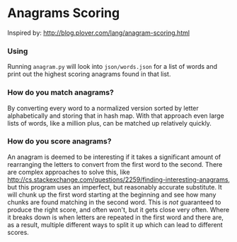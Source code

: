 # Anagrams Scoring
Inspired by: http://blog.plover.com/lang/anagram-scoring.html

### Using
Running `anagram.py` will look into `json/words.json` for a list of words and print out the highest scoring anagrams found in that list.

### How do you match anagrams?
By converting every word to a normalized version sorted by letter alphabetically and storing that in hash map. With that approach even large lists of words, like a million plus, can be matched up relatively quickly.

### How do you score anagrams?
An anagram is deemed to be interesting if it takes a significant amount of rearranging the letters to convert from the first word to the second. There are complex approaches to solve this, like http://cs.stackexchange.com/questions/2259/finding-interesting-anagrams, but this program uses an imperfect, but reasonably accurate substitute. It will chunk up the first word starting at the beginning and see how many chunks are found matching in the second word. This is _not_ guaranteed to produce the right score, and often won't, but it gets close very often. Where it breaks down is when letters are repeated in the first word and there are, as a result, multiple different ways to split it up which can lead to different scores.
